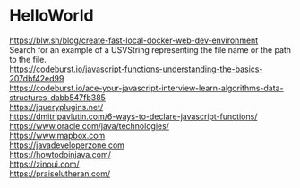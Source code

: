 # HelloWorld

https://blw.sh/blog/create-fast-local-docker-web-dev-environment <br>
Search for an example of a USVString representing the file name or the path to the file. <br>
https://codeburst.io/javascript-functions-understanding-the-basics-207dbf42ed99 <br>
https://codeburst.io/ace-your-javascript-interview-learn-algorithms-data-structures-dabb547fb385 <br>
https://jqueryplugins.net/<br>
https://dmitripavlutin.com/6-ways-to-declare-javascript-functions/<br>
https://www.oracle.com/java/technologies/<br>
https://www.mapbox.com<br>
https://javadeveloperzone.com<br>
https://howtodoinjava.com/<br>
https://zinoui.com/<br>
https://praiselutheran.com/<br>
